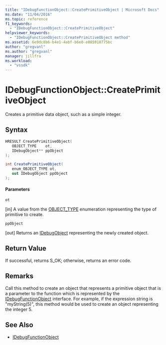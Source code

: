 ```yaml
---
title: "IDebugFunctionObject::CreatePrimitiveObject | Microsoft Docs"
ms.date: "11/04/2016"
ms.topic: reference
f1_keywords:
  - "IDebugFunctionObject::CreatePrimitiveObject"
helpviewer_keywords:
  - "IDebugFunctionObject::CreatePrimitiveObject method"
ms.assetid: 6e9dc8b6-b4e1-4abf-b6e0-e885910775bc
author: "gregvanl"
ms.author: "gregvanl"
manager: jillfra
ms.workload:
  - "vssdk"
---
```

# IDebugFunctionObject::CreatePrimitiveObject
Creates a primitive data object, such as a simple integer.

## Syntax

```cpp
HRESULT CreatePrimitiveObject( 
   OBJECT_TYPE    ot,
   IDebugObject** ppObject
);
```

```csharp
int CreatePrimitiveObject(
   enum_OBJECT_TYPE ot,
   out IDebugObject ppObject
);
```

#### Parameters
 `ot`

 [in] A value from the [OBJECT_TYPE](../../../extensibility/debugger/reference/object-type.md) enumeration representing the type of primitive to create.

 `ppObject`

 [out] Returns an [IDebugObject](../../../extensibility/debugger/reference/idebugobject.md) representing the newly created object.

## Return Value
 If successful, returns S_OK; otherwise, returns an error code.

## Remarks
 Call this method to create an object that represents a primitive object that is a parameter to the function which is represented by the [IDebugFunctionObject](../../../extensibility/debugger/reference/idebugfunctionobject.md) interface. For example, if the expression string is "myString(5)", this method would be used to create an object representing the integer 5.

## See Also
- [IDebugFunctionObject](../../../extensibility/debugger/reference/idebugfunctionobject.md)